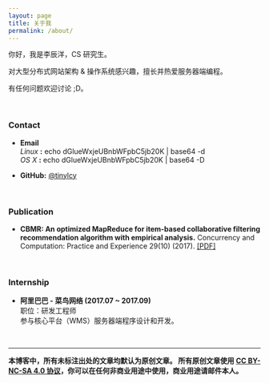 ```yaml
---
layout: page
title: 关于我
permalink: /about/
---
```


你好，我是李辰洋，CS 研究生。

对大型分布式网站架构 & 操作系统感兴趣，擅长并热爱服务器端编程。

有任何问题欢迎讨论 ;D。

<br/>

### Contact

 * **Email** <br/>
   *Linux* **:** echo dGlueWxjeUBnbWFpbC5jb20K | base64 -d <br/>
   *OS X* **:** echo dGlueWxjeUBnbWFpbC5jb20K | base64 -D

 * **GitHub:** [@tinylcy](https://github.com/tinylcy)

<br/>

### Publication

* **CBMR: An optimized MapReduce for item-based collaborative filtering recommendation algorithm with empirical analysis.** Concurrency and Computation: Practice and Experience 29(10) (2017). [[PDF]](http://onlinelibrary.wiley.com/doi/10.1002/cpe.4092/epdf)

<br/>

### Internship

* **阿里巴巴 - 菜鸟网络 (2017.07 ~ 2017.09)**<br/>
职位：研发工程师<br/>
参与核心平台（WMS）服务器端程序设计和开发。

<br/>

-----

**本博客中，所有未标注出处的文章均默认为原创文章。
所有原创文章使用 [CC BY-NC-SA 4.0 协议](https://creativecommons.org/licenses/by-nc-sa/4.0/deed.zh)，你可以在任何非商业用途中使用，商业用途请邮件本人。**



 





